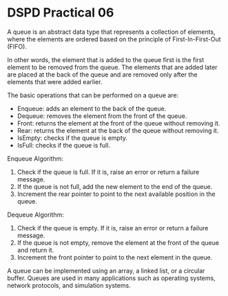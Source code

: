 # DSPD Practical 06

A queue is an abstract data type that represents a collection of elements, where the elements are ordered based on the principle of First-In-First-Out (FIFO).

In other words, the element that is added to the queue first is the first element to be removed from the queue. The elements that are added later are placed at the back of the queue and are removed only after the elements that were added earlier.

The basic operations that can be performed on a queue are:

- Enqueue: adds an element to the back of the queue.
- Dequeue: removes the element from the front of the queue.
- Front: returns the element at the front of the queue without removing it.
- Rear: returns the element at the back of the queue without removing it.
- IsEmpty: checks if the queue is empty.
- IsFull: checks if the queue is full.

Enqueue Algorithm:

1. Check if the queue is full. If it is, raise an error or return a failure message.
2. If the queue is not full, add the new element to the end of the queue.
3. Increment the rear pointer to point to the next available position in the queue.

Dequeue Algorithm:

1. Check if the queue is empty. If it is, raise an error or return a failure message.
2. If the queue is not empty, remove the element at the front of the queue and return it.
3. Increment the front pointer to point to the next element in the queue.

A queue can be implemented using an array, a linked list, or a circular buffer. Queues are used in many applications such as operating systems, network protocols, and simulation systems.
